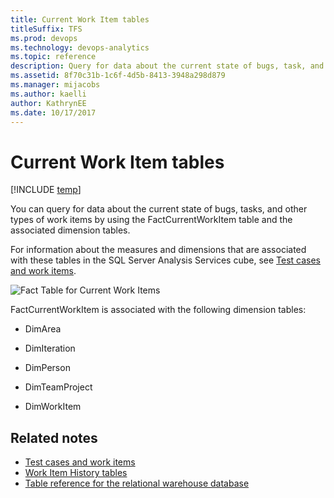 ```yaml
---
title: Current Work Item tables 
titleSuffix: TFS 
ms.prod: devops
ms.technology: devops-analytics
ms.topic: reference
description: Query for data about the current state of bugs, task, and other type of work items 
ms.assetid: 8f70c31b-1c6f-4d5b-8413-3948a298d879
ms.manager: mijacobs
ms.author: kaelli
author: KathrynEE
ms.date: 10/17/2017
---
```


# Current Work Item tables

[!INCLUDE [temp](../_shared/tfs-report-platform-version.md)]


You can query for data about the current state of bugs, tasks, and other types of work items by using the FactCurrentWorkItem table and the associated dimension tables.  
  
 For information about the measures and dimensions that are associated with these tables in the SQL Server Analysis Services cube, see [Test cases and work items](perspective-test-analyze-report-work.md).  
  
 ![Fact Table for Current Work Items](_img/teamproj_currentworkitem.png "TeamProj_CurrentWorkItem")  
  
 FactCurrentWorkItem is associated with the following dimension tables:  
  
-   DimArea  
  
-   DimIteration  
  
-   DimPerson  
  
-   DimTeamProject  
  
-   DimWorkItem  
  
## Related notes 
-  [Test cases and work items](perspective-test-analyze-report-work.md)   
-  [Work Item History tables](work-item-history-tables.md)   
-  [Table reference for the relational warehouse database](table-reference-relational-warehouse-database.md)